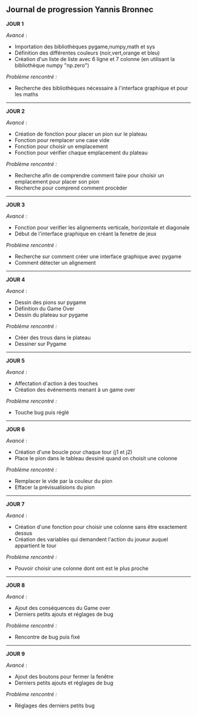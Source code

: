 ## Journal de progression Yannis Bronnec

**JOUR 1**

_Avancé :_

- Importation des bibliothèques pygame,numpy,math et sys
- Définition des différentes couleurs (noir,vert,orange et bleu)
- Création d'un liste de liste avec 6 ligne et 7 colonne (en utilisant la bibliothèque numpy "np.zero")

_Problème rencontré :_

- Recherche des bibliothèques nécessaire à l'interface graphique et pour les maths

_____________________________________________________________________________________________________________________________________________________________

**JOUR 2**

_Avancé :_

- Création de fonction pour placer un pion sur le plateau
- Fonction pour remplacer une case vide
- Fonction pour choisir un emplacement
- Fonction pour vérifier chaque emplacement du plateau


_Problème rencontré :_

- Recherche afin de comprendre comment faire pour choisir un emplacement pour placer son pion
- Recherche pour comprend comment procèder 

_____________________________________________________________________________________________________________________________________________________________

**JOUR 3**

_Avancé :_

- Fonction pour verifier les alignements verticale, horizontale et diagonale
- Début de l'interface graphique en créant la fenetre de jeux

_Problème rencontré :_

- Recherche sur comment créer une interface graphique avec pygame
- Comment détecter un alignement

_____________________________________________________________________________________________________________________________________________________________

**JOUR 4**

_Avancé :_

- Dessin des pions sur pygame 
- Définition du Game Over
- Dessin du plateau sur pygame

_Problème rencontré :_

- Créer des trous dans le plateau 
- Dessiner sur Pygame

_____________________________________________________________________________________________________________________________________________________________

**JOUR 5**

_Avancé :_

- Affectation d'action à des touches
- Création des événements menant à un game over

_Problème rencontré :_

- Touche bug puis réglé 
_____________________________________________________________________________________________________________________________________________________________

**JOUR 6**

_Avancé :_

- Création d'une boucle pour chaque tour (j1 et j2)
- Place le pion dans le tableau dessiné quand on choisit une colonne 

_Problème rencontré :_

- Remplacer le vide par la couleur du pion
- Effacer la prévisualisions du pion 
_____________________________________________________________________________________________________________________________________________________________

**JOUR 7**

_Avancé :_

- Création d'une fonction pour choisir une colonne sans être exactement dessus
- Création des variables qui demandent l'action du joueur auquel appartient le tour

_Problème rencontré :_

- Pouvoir choisir une colonne dont ont est le plus proche

_____________________________________________________________________________________________________________________________________________________________

**JOUR 8**

_Avancé :_

- Ajout des conséquences du Game over
- Derniers petits ajouts et réglages de bug

_Problème rencontré :_

- Rencontre de bug puis fixé 

_____________________________________________________________________________________________________________________________________________________________

**JOUR 9**

_Avancé :_

- Ajout des boutons pour fermer la fenêtre 
- Derniers petits ajouts et réglages de bug

_Problème rencontré :_

- Réglages des derniers petits bug
